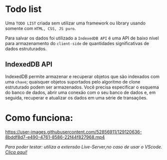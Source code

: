 # Todo list

Uma `TODO LIST` criada sem utilizar uma framework ou library usando somente com `HTML, CSS, JS puro`.

Para salvar os dados foi utilizado a `IndexedDB API` é uma API de baixo nível para armazenamento do `client-side` de quantidades significativas de dados estruturados.

## IndexedDB API

IndexedDB permite armazenar e recuperar objetos que são indexados com uma `chave`; quaisquer objetos suportados pelo algoritmo de clone estruturado podem ser armazenados. Você precisa especificar o esquema do banco de dados, abrir uma conexão com o seu banco de dados e, em seguida, recuperar e atualizar os dados em uma série de transações.

# Como funciona:

https://user-images.githubusercontent.com/52856911/129120636-8bddf8d7-e490-4761-8586-22f44f827968.mp4

<em>
  Para poder testar: utiliza a extensão Live-Server,no caso de usar o VScode.
  <a href=" https://marketplace.visualstudio.com/items?itemName=ritwickdey.LiveServer">Clica aqui!</a>
</em>
